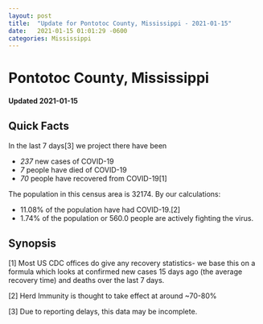 ```yaml
---
layout: post
title:  "Update for Pontotoc County, Mississippi - 2021-01-15"
date:   2021-01-15 01:01:29 -0600
categories: Mississippi
---
```


# Pontotoc County, Mississippi
#### Updated 2021-01-15

## Quick Facts

In the last 7 days[3] we project there have been
- *237* new cases of COVID-19
- *7* people have died of COVID-19
- *70* people have recovered from COVID-19[1]

The population in this census area is 32174. By our calculations:
- 11.08% of the population have had COVID-19.[2]
- 1.74% of the population or 560.0 people are actively fighting the virus.

## Synopsis




[1] Most US CDC offices do give any recovery statistics- we base this on a formula which looks at confirmed new cases
15 days ago (the average recovery time) and deaths over the last 7 days.

[2] Herd Immunity is thought to take effect at around ~70-80%

[3] Due to reporting delays, this data may be incomplete.
 
    